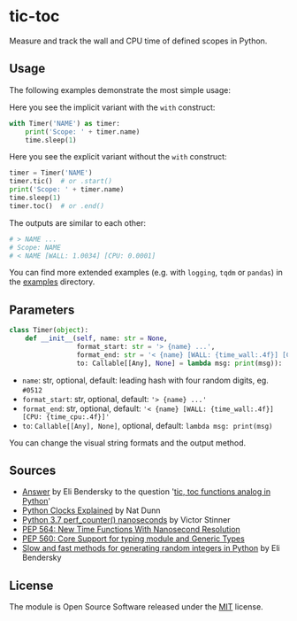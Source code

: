 # tic-toc

Measure and track the wall and CPU time of defined scopes in Python.

## Usage

The following examples demonstrate the most simple usage: 

Here you see the implicit variant with the `with` construct:

```python
with Timer('NAME') as timer:
    print('Scope: ' + timer.name)
    time.sleep(1)
```

Here you see the explicit variant without the `with` construct:

```python
timer = Timer('NAME')
timer.tic()  # or .start()
print('Scope: ' + timer.name)
time.sleep(1)
timer.toc()  # or .end()
```

The outputs are similar to each other:

```python
# > NAME ...
# Scope: NAME
# < NAME [WALL: 1.0034] [CPU: 0.0001]
```

You can find more extended examples (e.g. with `logging`, `tqdm` or `pandas`) in the [examples](examples) directory.


## Parameters

```python
class Timer(object):
    def __init__(self, name: str = None,
                 format_start: str = '> {name} ...',
                 format_end: str = '< {name} [WALL: {time_wall:.4f}] [CPU: {time_cpu:.4f}]',
                 to: Callable[[Any], None] = lambda msg: print(msg)):
```

- `name`: str, optional, default: leading hash with four random digits, eg. `#0512`
- `format_start`: str, optional, default: `'> {name} ...'`
- `format_end`: str, optional, default: `'< {name} [WALL: {time_wall:.4f}] [CPU: {time_cpu:.4f}]'`
- `to`: `Callable[[Any], None]`, optional, default: `lambda msg: print(msg)`

You can change the visual string formats and the output method.


## Sources

- [Answer](https://stackoverflow.com/a/5849861/1293700) by Eli Bendersky to the question '[tic, toc functions analog in Python](https://stackoverflow.com/questions/5849800/tic-toc-functions-analog-in-python)'
- [Python Clocks Explained](https://www.webucator.com/blog/2015/08/python-clocks-explained/) by Nat Dunn
- [Python 3.7 perf_counter() nanoseconds](https://vstinner.github.io/python37-perf-counter-nanoseconds.html) by Victor Stinner
- [PEP 564: New Time Functions With Nanosecond Resolution](https://docs.python.org/3.7/whatsnew/3.7.html#pep-564-new-time-functions-with-nanosecond-resolution)
- [PEP 560: Core Support for typing module and Generic Types](https://docs.python.org/3.7/whatsnew/3.7.html#pep-560-core-support-for-typing-module-and-generic-types)
- [Slow and fast methods for generating random integers in Python](https://eli.thegreenplace.net/2018/slow-and-fast-methods-for-generating-random-integers-in-python/) by  Eli Bendersky


## License

The module is Open Source Software released under the [MIT](license.txt) license.
